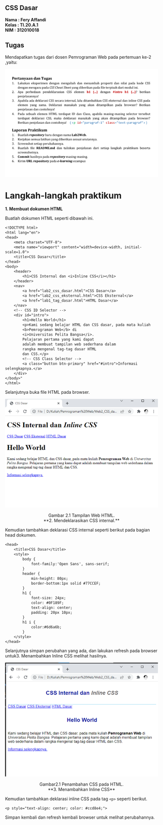 ## CSS Dasar

**Nama     : Fery Affandi** <br>
**Kelas    : TI.20.A.1**  <br>
**NIM      : 312010018** <br>

## Tugas

Mendapatkan tugas dari dosen Pemrograman Web pada pertemuan ke-2 ,yaitu:

![foto tugas](foto/foto1.png)

# Langkah-langkah praktikum

**1. Membuat dokumen HTML**

Buatlah dokumen HTML seperti dibawah ini.

    <!DOCTYPE html>
    <html lang="en">
    <head>
        <meta charset="UTF-8">
        <meta name="viewport" content="width=device-width, initial-scale=1.0">
        <title>CSS Dasar</title>
    </head>
    <body>
        <header>
            <h1>CSS Internal dan <i>Inline CSS</i></h1>
        </header>
        <nav>
            <a href="lab2_css_dasar.html">CSS Dasar</a>
            <a href="lab2_css_eksternal.html">CSS Eksternal</a>
            <a href="lab1_tag_dasar.html">HTML Dasar</a>
        </nav>
        <!-- CSS ID Selector -->
        <div id="intro">
            <h1>Hello World</h1>
            <p>Kami sedang belajar HTML dan CSS dasar, pada mata kuliah
            <b>Pemrograman Web</b> di 
            <i>Universitas Pelita Bangsa</i>. 
            Pelajaran pertama yang kami dapat
            adalah membuat tampilan web sederhana dalam 
            rangka mengenal tag-tag dasar HTML
            dan CSS.</p>
            <!-- CSS Class Selector -->
            <a class="button btn-primary" href="#intro">Informasi selengkapnya.</a>
        </div>
    </body>"
    </html>


Selanjutnya buka file HTML pada browser.

![tampilan web](foto/tampilan_web.png)
<p align="center"> Gambar 2.1 Tampilan Web HTML.

<br>
**2. Mendeklarasikan CSS internal.**

Kemudian tambahkan deklarasi CSS internal seperti berikut pada bagian head dokumen.

    <head>
        <title>CSS Dasar</title>
        <style>
            body {
                font-family:'Open Sans', sans-serif;
            }
            header {
                min-height: 80px;
                border-bottom:1px solid #77CCEF;
            }
            h1 {
                font-size: 24px;
                color: #0F189F;
                text-align: center;
                padding: 20px 10px;
            }
            h1 i {
                color:#6d6a6b;
            }
        </style>
    </head>


Selanjutnya simpan perubahan yang ada, dan lakukan 
refresh pada browser untuk3. Menambahkan Inline CSS melihat hasilnya.

![hasil nomor 2](foto/hasil_nomor2.png)
<p align="center">Gambar2.1 Penambahan CSS pada HTML.

<br>
**3. Menambahkan Inline CSS**

Kemudian tambahkan deklarasi inline CSS pada tag    `<p>` seperti berikut.

    <p style="text-align: center; color: #ccd8e4;">

Simpan kembali dan refresh kembali browser untuk melihat perubahannya.